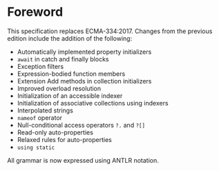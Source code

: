 # Foreword

This specification replaces ECMA-334:2017. Changes from the previous edition include the addition of the following:

- Automatically implemented property initializers
- `await` in catch and finally blocks
- Exception filters
- Expression-bodied function members
- Extension Add methods in collection initializers
- Improved overload resolution
- Initialization of an accessible indexer
- Initialization of associative collections using indexers
- Interpolated strings
- `nameof` operator
- Null-conditional access operators `?.` and `?[]`
- Read-only auto-properties
- Relaxed rules for auto-properties
- `using static`

All grammar is now expressed using ANTLR notation.
